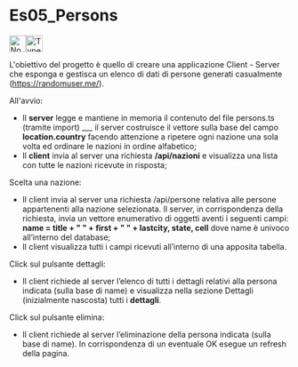 # Es05_Persons
<img src="https://upload.wikimedia.org/wikipedia/commons/thumb/d/d9/Node.js_logo.svg/1200px-Node.js_logo.svg.png" alt="NodeJS" style="height: 30px;"><img src="https://devexp.io/wp-content/uploads/2019/05/ts.png" alt="TypeScript" style="height: 30px;">

L'obiettivo del progetto è quello di creare una applicazione Client - Server che esponga e gestisca un elenco di dati di persone generati casualmente (https://randomuser.me/).

All'avvio:
 - Il **server** legge e mantiene in memoria il contenuto del file persons.ts (tramite import) ___ il server costruisce il vettore sulla base del campo **location.country** facendo attenzione a ripetere ogni nazione una sola volta ed ordinare le nazioni in ordine alfabetico;
 - Il **client** invia al server una richiesta **/api/nazioni** e visualizza una lista con tutte le nazioni ricevute in risposta;

Scelta una nazione:
 - Il client invia al server una richiesta /api/persone relativa alle persone appartenenti alla nazione selezionata. Il server, in corrispondenza della richiesta, invia un vettore 
enumerativo di oggetti aventi i seguenti campi: **name = title + " " + first + " " + lastcity, state, cell** dove name è univoco all’interno del database;
 - Il client visualizza tutti i campi ricevuti all’interno di una apposita tabella.

Click sul pulsante dettagli:
 - Il client richiede al server l’elenco di tutti i dettagli relativi alla persona indicata (sulla base di name) e visualizza nella sezione Dettagli (inizialmente nascosta) tutti i **dettagli**.

Click sul pulsante elimina:
 - Il client richiede al server l’eliminazione della persona indicata (sulla base di name). In corrispondenza di un eventuale OK esegue un refresh della pagina.